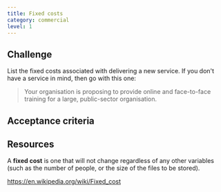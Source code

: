 ```yaml
---
title: Fixed costs
category: commercial
level: 1
---
```

## Challenge

List the fixed costs associated with delivering a new service. If you don't have a service in mind, then go with this one:

> Your organisation is proposing to provide online and face-to-face training for a large, public-sector organisation. 

## Acceptance criteria


## Resources

A **fixed cost** is one that will not change regardless of any other variables (such as the number of people, or the size of the files to be stored).

https://en.wikipedia.org/wiki/Fixed_cost